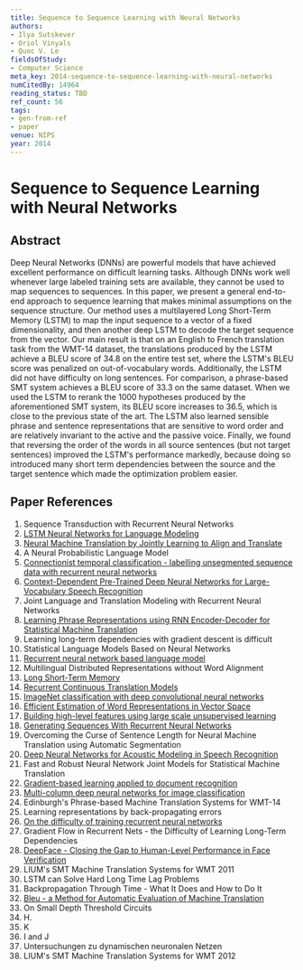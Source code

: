 ```yaml
---
title: Sequence to Sequence Learning with Neural Networks
authors:
- Ilya Sutskever
- Oriol Vinyals
- Quoc V. Le
fieldsOfStudy:
- Computer Science
meta_key: 2014-sequence-to-sequence-learning-with-neural-networks
numCitedBy: 14964
reading_status: TBD
ref_count: 56
tags:
- gen-from-ref
- paper
venue: NIPS
year: 2014
---
```


# Sequence to Sequence Learning with Neural Networks

## Abstract

Deep Neural Networks (DNNs) are powerful models that have achieved excellent performance on difficult learning tasks. Although DNNs work well whenever large labeled training sets are available, they cannot be used to map sequences to sequences. In this paper, we present a general end-to-end approach to sequence learning that makes minimal assumptions on the sequence structure. Our method uses a multilayered Long Short-Term Memory (LSTM) to map the input sequence to a vector of a fixed dimensionality, and then another deep LSTM to decode the target sequence from the vector. Our main result is that on an English to French translation task from the WMT-14 dataset, the translations produced by the LSTM achieve a BLEU score of 34.8 on the entire test set, where the LSTM's BLEU score was penalized on out-of-vocabulary words. Additionally, the LSTM did not have difficulty on long sentences. For comparison, a phrase-based SMT system achieves a BLEU score of 33.3 on the same dataset. When we used the LSTM to rerank the 1000 hypotheses produced by the aforementioned SMT system, its BLEU score increases to 36.5, which is close to the previous state of the art. The LSTM also learned sensible phrase and sentence representations that are sensitive to word order and are relatively invariant to the active and the passive voice. Finally, we found that reversing the order of the words in all source sentences (but not target sentences) improved the LSTM's performance markedly, because doing so introduced many short term dependencies between the source and the target sentence which made the optimization problem easier.

## Paper References

1. Sequence Transduction with Recurrent Neural Networks
2. [LSTM Neural Networks for Language Modeling](2012-lstm-neural-networks-for-language-modeling)
3. [Neural Machine Translation by Jointly Learning to Align and Translate](2015-neural-machine-translation-by-jointly-learning-to-align-and-translate)
4. A Neural Probabilistic Language Model
5. [Connectionist temporal classification - labelling unsegmented sequence data with recurrent neural networks](2006-connectionist-temporal-classification-labelling-unsegmented-sequence-data-with-recurrent-neural-networks)
6. [Context-Dependent Pre-Trained Deep Neural Networks for Large-Vocabulary Speech Recognition](2012-context-dependent-pre-trained-deep-neural-networks-for-large-vocabulary-speech-recognition)
7. Joint Language and Translation Modeling with Recurrent Neural Networks
8. [Learning Phrase Representations using RNN Encoder-Decoder for Statistical Machine Translation](2014-learning-phrase-representations-using-rnn-encoder-decoder-for-statistical-machine-translation)
9. Learning long-term dependencies with gradient descent is difficult
10. Statistical Language Models Based on Neural Networks
11. [Recurrent neural network based language model](2010-recurrent-neural-network-based-language-model)
12. Multilingual Distributed Representations without Word Alignment
13. [Long Short-Term Memory](1997-long-short-term-memory)
14. [Recurrent Continuous Translation Models](2013-recurrent-continuous-translation-models)
15. [ImageNet classification with deep convolutional neural networks](2012-imagenet-classification-with-deep-convolutional-neural-networks)
16. [Efficient Estimation of Word Representations in Vector Space](2013-efficient-estimation-of-word-representations-in-vector-space)
17. [Building high-level features using large scale unsupervised learning](2013-building-high-level-features-using-large-scale-unsupervised-learning)
18. [Generating Sequences With Recurrent Neural Networks](2013-generating-sequences-with-recurrent-neural-networks)
19. Overcoming the Curse of Sentence Length for Neural Machine Translation using Automatic Segmentation
20. [Deep Neural Networks for Acoustic Modeling in Speech Recognition](2012-deep-neural-networks-for-acoustic-modeling-in-speech-recognition)
21. Fast and Robust Neural Network Joint Models for Statistical Machine Translation
22. [Gradient-based learning applied to document recognition](1998-gradient-based-learning-applied-to-document-recognition)
23. [Multi-column deep neural networks for image classification](2012-multi-column-deep-neural-networks-for-image-classification)
24. Edinburgh's Phrase-based Machine Translation Systems for WMT-14
25. Learning representations by back-propagating errors
26. [On the difficulty of training recurrent neural networks](2013-on-the-difficulty-of-training-recurrent-neural-networks)
27. Gradient Flow in Recurrent Nets - the Difficulty of Learning Long-Term Dependencies
28. [DeepFace - Closing the Gap to Human-Level Performance in Face Verification](2014-deepface-closing-the-gap-to-human-level-performance-in-face-verification)
29. LIUM's SMT Machine Translation Systems for WMT 2011
30. LSTM can Solve Hard Long Time Lag Problems
31. Backpropagation Through Time - What It Does and How to Do It
32. [Bleu - a Method for Automatic Evaluation of Machine Translation](2002-bleu-a-method-for-automatic-evaluation-of-machine-translation)
33. On Small Depth Threshold Circuits
34. H.
35. K
36. I and J
37. Untersuchungen zu dynamischen neuronalen Netzen
38. LIUM's SMT Machine Translation Systems for WMT 2012
